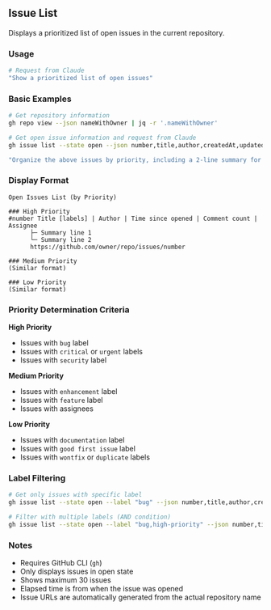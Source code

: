 ## Issue List

Displays a prioritized list of open issues in the current repository.

### Usage

```bash
# Request from Claude
"Show a prioritized list of open issues"
```

### Basic Examples

```bash
# Get repository information
gh repo view --json nameWithOwner | jq -r '.nameWithOwner'

# Get open issue information and request from Claude
gh issue list --state open --json number,title,author,createdAt,updatedAt,labels,assignees,comments --limit 30

"Organize the above issues by priority, including a 2-line summary for each issue. Generate URLs using the repository name obtained above"
```

### Display Format

```
Open Issues List (by Priority)

### High Priority
#number Title [labels] | Author | Time since opened | Comment count | Assignee
      ├─ Summary line 1
      └─ Summary line 2
      https://github.com/owner/repo/issues/number

### Medium Priority
(Similar format)

### Low Priority
(Similar format)
```

### Priority Determination Criteria

**High Priority**

- Issues with `bug` label
- Issues with `critical` or `urgent` labels
- Issues with `security` label

**Medium Priority**

- Issues with `enhancement` label
- Issues with `feature` label
- Issues with assignees

**Low Priority**

- Issues with `documentation` label
- Issues with `good first issue` label
- Issues with `wontfix` or `duplicate` labels

### Label Filtering

```bash
# Get only issues with specific label
gh issue list --state open --label "bug" --json number,title,author,createdAt,labels,comments --limit 30

# Filter with multiple labels (AND condition)
gh issue list --state open --label "bug,high-priority" --json number,title,author,createdAt,labels,comments --limit 30
```

### Notes

- Requires GitHub CLI (`gh`)
- Only displays issues in open state
- Shows maximum 30 issues
- Elapsed time is from when the issue was opened
- Issue URLs are automatically generated from the actual repository name
